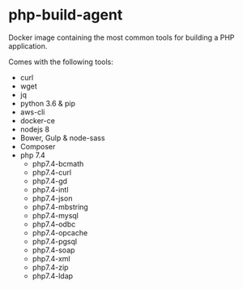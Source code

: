# php-build-agent

Docker image containing the most common tools for building a PHP application.

Comes with the following tools:

- curl
- wget
- jq
- python 3.6 & pip
- aws-cli
- docker-ce
- nodejs 8
- Bower, Gulp & node-sass
- Composer
- php 7.4
  - php7.4-bcmath
  - php7.4-curl
  - php7.4-gd
  - php7.4-intl
  - php7.4-json
  - php7.4-mbstring
  - php7.4-mysql
  - php7.4-odbc
  - php7.4-opcache
  - php7.4-pgsql
  - php7.4-soap
  - php7.4-xml
  - php7.4-zip
  - php7.4-ldap
